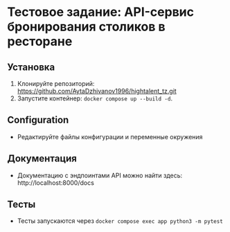 # Тестовое задание: API-сервис бронирования столиков в ресторане


## Установка
1. Клонируйте репозиторий: https://github.com/AytaDzhivanov1996/hightalent_tz.git
2. Запустите контейнер: 
```docker compose up --build -d```.

## Configuration
- Редактируйте файлы конфигурации и переменные окружения

## Документация
- Документацию с эндпоинтами API можно найти здесь: http://localhost:8000/docs

## Тесты
- Тесты запускаются через ```docker compose exec app python3 -m pytest```